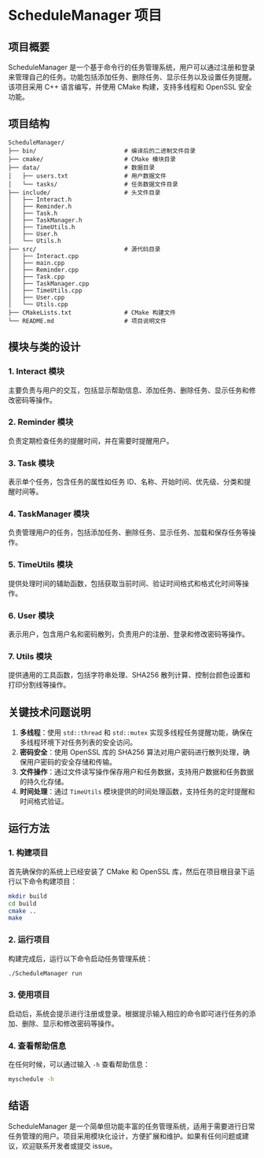 # ScheduleManager 项目

## 项目概要

ScheduleManager 是一个基于命令行的任务管理系统，用户可以通过注册和登录来管理自己的任务。功能包括添加任务、删除任务、显示任务以及设置任务提醒。该项目采用 C++ 语言编写，并使用 CMake 构建，支持多线程和 OpenSSL 安全功能。

## 项目结构

```
ScheduleManager/
├── bin/                         # 编译后的二进制文件目录
├── cmake/                       # CMake 模块目录
├── data/                        # 数据目录
│   ├── users.txt                # 用户数据文件
│   └── tasks/                   # 任务数据文件目录
├── include/                     # 头文件目录
│   ├── Interact.h
│   ├── Reminder.h
│   ├── Task.h
│   ├── TaskManager.h
│   ├── TimeUtils.h
│   ├── User.h
│   └── Utils.h
├── src/                         # 源代码目录
│   ├── Interact.cpp
│   ├── main.cpp
│   ├── Reminder.cpp
│   ├── Task.cpp
│   ├── TaskManager.cpp
│   ├── TimeUtils.cpp
│   ├── User.cpp
│   └── Utils.cpp
├── CMakeLists.txt               # CMake 构建文件
└── README.md                    # 项目说明文件
```

## 模块与类的设计

### 1. Interact 模块
主要负责与用户的交互，包括显示帮助信息、添加任务、删除任务、显示任务和修改密码等操作。

### 2. Reminder 模块
负责定期检查任务的提醒时间，并在需要时提醒用户。

### 3. Task 模块
表示单个任务，包含任务的属性如任务 ID、名称、开始时间、优先级、分类和提醒时间等。

### 4. TaskManager 模块
负责管理用户的任务，包括添加任务、删除任务、显示任务、加载和保存任务等操作。

### 5. TimeUtils 模块
提供处理时间的辅助函数，包括获取当前时间、验证时间格式和格式化时间等操作。

### 6. User 模块
表示用户，包含用户名和密码散列，负责用户的注册、登录和修改密码等操作。

### 7. Utils 模块
提供通用的工具函数，包括字符串处理、SHA256 散列计算、控制台颜色设置和打印分割线等操作。

## 关键技术问题说明

1. **多线程**：使用 `std::thread` 和 `std::mutex` 实现多线程任务提醒功能，确保在多线程环境下对任务列表的安全访问。
2. **密码安全**：使用 OpenSSL 库的 SHA256 算法对用户密码进行散列处理，确保用户密码的安全存储和传输。
3. **文件操作**：通过文件读写操作保存用户和任务数据，支持用户数据和任务数据的持久化存储。
4. **时间处理**：通过 `TimeUtils` 模块提供的时间处理函数，支持任务的定时提醒和时间格式验证。

## 运行方法

### 1. 构建项目

首先确保你的系统上已经安装了 CMake 和 OpenSSL 库，然后在项目根目录下运行以下命令构建项目：

```bash
mkdir build
cd build
cmake ..
make
```

### 2. 运行项目

构建完成后，运行以下命令启动任务管理系统：

```bash
./ScheduleManager run
```

### 3. 使用项目

启动后，系统会提示进行注册或登录。根据提示输入相应的命令即可进行任务的添加、删除、显示和修改密码等操作。

### 4. 查看帮助信息

在任何时候，可以通过输入 `-h` 查看帮助信息：

```bash
myschedule -h
```

## 结语

ScheduleManager 是一个简单但功能丰富的任务管理系统，适用于需要进行日常任务管理的用户。项目采用模块化设计，方便扩展和维护。如果有任何问题或建议，欢迎联系开发者或提交 issue。